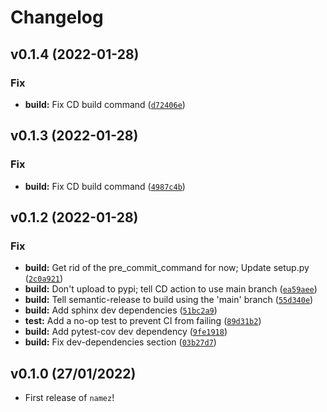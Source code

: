 # Changelog

<!--next-version-placeholder-->

## v0.1.4 (2022-01-28)
### Fix
* **build:** Fix CD build command ([`d72406e`](https://github.com/shawwn/namez/commit/d72406edfb81cace7fcbee495171ab7bba02c982))

## v0.1.3 (2022-01-28)
### Fix
* **build:** Fix CD build command ([`4987c4b`](https://github.com/shawwn/namez/commit/4987c4bd3002784512eb02be8be96dd66f92648d))

## v0.1.2 (2022-01-28)
### Fix
* **build:** Get rid of the pre_commit_command for now; Update setup.py ([`2c0a921`](https://github.com/shawwn/namez/commit/2c0a921eb7f34dbf6ca04180bb38292d7b752afa))
* **build:** Don't upload to pypi; tell CD action to use main branch ([`ea59aee`](https://github.com/shawwn/namez/commit/ea59aeec1d01c2e66706c281570591be97a11788))
* **build:** Tell semantic-release to build using the 'main' branch ([`55d340e`](https://github.com/shawwn/namez/commit/55d340ef738f574814f5b6bef6e16b02b7c18f03))
* **build:** Add sphinx dev dependencies ([`51bc2a9`](https://github.com/shawwn/namez/commit/51bc2a9f3d117b84a22aed01ca1826c0819f8177))
* **test:** Add a no-op test to prevent CI from failing ([`89d31b2`](https://github.com/shawwn/namez/commit/89d31b2b3eba9bdc8d77cc81f0f3756f6c528bc8))
* **build:** Add pytest-cov dev dependency ([`9fe1918`](https://github.com/shawwn/namez/commit/9fe19187f69310755e63b7e1887009cea23d395b))
* **build:** Fix dev-dependencies section ([`03b27d7`](https://github.com/shawwn/namez/commit/03b27d759b225f4be34b57387c5f0afdbb9e3de5))

## v0.1.0 (27/01/2022)

- First release of `namez`!